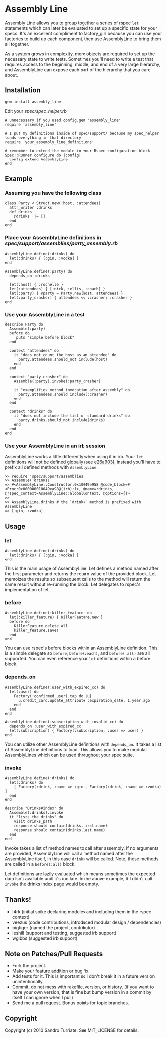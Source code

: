 Assembly Line
=============

Assembly Line allows you to group together a series of rspec `let` statements which can later be evaluated to set up a specific state for your specs. It's an excellent compliment to factory_girl because you can use your factories to build up each component, then use AssemblyLine to bring them all together.

As a system grows in complexity, more objects are required to set up the necessary state to write tests. Sometimes you'll need to write a test that requires access to the beginning, middle, and end of a very large hierarchy, and AssemblyLine can expose each part of the hierarchy that you care about.

Installation
------------
    gem install assembly_line

Edit your *spec/spec_helper.rb*

    # unnecessary if you used config.gem 'assembly_line'
    require 'assembly_line'

    # I put my definitions inside of spec/support/ because my spec_helper loads everything in that directory
    require 'your_assembly_line_definitions'

    # remember to extend the module in your Rspec configuration block
    Spec::Runner.configure do |config|
      config.extend AssemblyLine
    end

Example
-------

### Assuming you have the following class

    class Party < Struct.new(:host, :attendees)
      attr_writer :drinks
      def drinks
        @drinks ||= []
      end
    end

### Place your AssemblyLine definitions in *spec/support/assemblies/party_assembly.rb*

    AssemblyLine.define(:drinks) do
      let(:drinks) { [:gin, :vodka] }
    end

    AssemblyLine.define(:party) do
      depends_on :drinks

      let(:host) { :rochelle }
      let(:attendees) { [:nick, :ellis, :coach] }
      let(:party) { @party = Party.new(host, attendees) }
      let(:party_crasher) { attendees << :crasher; :crasher }
    end

### Use your AssemblyLine in a test

    describe Party do
      Assemble(:party)
      before do
         puts "simple before block"
      end

      context "attendees" do
        it "does not count the host as an attendee" do
          party.attendees.should_not include(host)
        end
      end

      context "party crasher" do
        Assemble(:party).invoke(:party_crasher)

        it "exemplifies method invocation after assembly" do
          party.attendees.should include(:crasher)
        end
      end

      context "drinks" do
        it "does not include the list of standard drinks" do
          party.drinks.should_not include(drinks)
        end
      end
    end

### Use your AssemblyLine in an irb session

AssemblyLine works a little differently when using it in irb. Your `let` definitions will not be defined globally (see [e26a903](http://github.com/sandro/assembly_line/commit/e26a903)), instead you'll have to prefix all defined methods with `AssemblyLine`.

    >> require 'spec/support/assemblies'
    >> Assemble(:drinks)
    => #<AssemblyLine::Constructor:0x10049e958 @code_block=#<Proc:0x000000010049ea98@(irb):1>, @name=:drinks, @rspec_context=AssemblyLine::GlobalContext, @options={}>
    >>
    >> AssemblyLine.drinks # the `drinks` method is prefixed with AssemblyLine
    => [:gin, :vodka]

Usage
-----
### let
    AssemblyLine.define(:drinks) do
      let(:drinks) { [:gin, :vodka] }
    end

This is the main usage of AssemblyLine. Let defines a method named after the first parameter and returns the return value of the provided block. Let memoizes the results so subsequent calls to the method will return the same result without re-running the block. Let delegates to rspec's implementation of let.


### before
    AssemblyLine.define(:killer_feature) do
      let(:killer_feature) { KillerFeature.new }
      before do
        KillerFeature.delete_all
        killer_feature.save!
      end
    end

You can use rspec's before blocks within an AssemblyLine definition. This is a simple delegate so `before`, `before(:each)`, and `before(:all)` are all supported. You can even reference your `let` definitions within a before block.

### depends_on
    AssemblyLine.define(:user_with_expired_cc) do
      let(:user) do
        Factory(:confirmed_user).tap do |u|
          u.credit_card.update_attribute :expiration_date, 1.year.ago
        end
      end
    end

    AssemblyLine.define(:subscription_with_invalid_cc) do
      depends_on :user_with_expired_cc
      let(:subscription) { Factory(:subscription, :user => user) }
    end

You can utilize other AssemblyLine definitions with `depends_on`. It takes a list of AssemblyLine definitions to load. This allows you to make modular AssemblyLines which can be used throughout your spec suite.

### invoke
    AssemblyLine.define(:drinks) do
      let(:drinks) do
        [ Factory(:drink, :name => :gin), Factory(:drink, :name => :vodka) ]
      end
    end

    describe "Drinks#index" do
      Assemble(:drinks).invoke
      it "lists the drinks" do
        visit drinks_path
        response.should contain(drinks.first.name)
        response.should contain(drinks.last.name)
      end
    end

Invoke takes a list of method names to call after assembly. If no arguments are provided, AssemblyLine will call a method named after the AssemblyLine itself, in this case `drinks` will be called. Note, these methods are called in a `before(:all)` block.

Let definitions are lazily evaluated which means sometimes the expected data isn't available until it's too late. In the above example, if I didn't call `invoke` the drinks index page would be empty.

Thanks!
-------

- l4rk     (initial spike declaring modules and including them in the rspec context)
- veezus   (code contributions, introduced modular design / dependencies)
- bigtiger (named the project, contributor)
- leshill  (support and testing, suggested irb support)
- wgibbs   (suggested irb support)


Note on Patches/Pull Requests
-----------------------------

- Fork the project.
- Make your feature addition or bug fix.
- Add tests for it. This is important so I don't break it in a
  future version unintentionally.
- Commit, do not mess with rakefile, version, or history.
  (if you want to have your own version, that is fine but bump version in a commit by itself I can ignore when I pull)
- Send me a pull request. Bonus points for topic branches.

Copyright
---------

Copyright (c) 2010 Sandro Turriate. See MIT_LICENSE for details.
